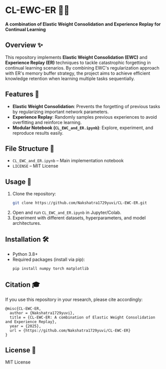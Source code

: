 # CL-EWC-ER 🧠🔁
**A combination of Elastic Weight Consolidation and Experience Replay for Continual Learning**

## Overview ✨
This repository implements **Elastic Weight Consolidation (EWC)** and **Experience Replay (ER)** techniques to tackle catastrophic forgetting in continual learning scenarios. By combining EWC's regularization approach with ER's memory buffer strategy, the project aims to achieve efficient knowledge retention when learning multiple tasks sequentially.

## Features 🚀
- **Elastic Weight Consolidation**: Prevents the forgetting of previous tasks by regularizing important network parameters.
- **Experience Replay**: Randomly samples previous experiences to avoid overfitting and reinforce learning.
- **Modular Notebook (`CL_EWC_and_ER.ipynb`)**: Explore, experiment, and reproduce results easily.

## File Structure 📂
- `CL_EWC_and_ER.ipynb` – Main implementation notebook
- `LICENSE` – MIT License

## Usage 💾
1. Clone the repository:
    ```bash
    git clone https://github.com/Nakshatra1729yuvi/CL-EWC-ER.git
    ```
2. Open and run `CL_EWC_and_ER.ipynb` in Jupyter/Colab.
3. Experiment with different datasets, hyperparameters, and model architectures.

## Installation 🛠️
- Python 3.8+
- Required packages (install via pip):
    ```bash
    pip install numpy torch matplotlib
    ```

## Citation 🎓
If you use this repository in your research, please cite accordingly:
```plaintext
@misc{CL-EWC-ER,
  author = {Nakshatra1729yuvi},
  title = {CL-EWC-ER: A combination of Elastic Weight Consolidation and Experience Replay},
  year = {2025},
  url = {https://github.com/Nakshatra1729yuvi/CL-EWC-ER}
}
```

## License 📄
MIT License
